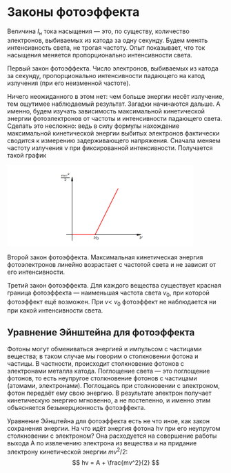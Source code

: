 # Законы фотоэффекта

Величина $I_н$ тока насыщения — это, по существу, количество электронов, выбиваемых из катода за одну секунду. Будем менять интенсивность света, не трогая частоту. Опыт показывает, что ток насыщения меняется пропорционально интенсивности света.

Первый закон фотоэффекта. Число электронов, выбиваемых из катода за секунду, пропорционально интенсивности падающего на катод излучения (при его неизменной частоте).

Ничего неожиданного в этом нет: чем больше энергии несёт излучение, тем ощутимее наблюдаемый результат. Загадки начинаются дальше. А именно, будем изучать зависимость максимальной кинетической энергии фотоэлектронов от частоты и интенсивности падающего света. Сделать это несложно: ведь в силу формулы нахождение максимальной кинетической энергии выбитых электронов фактически сводится к измерению задерживающего напряжения. Сначала меняем частоту излучения ν при фиксированной интенсивности. Получается такой график

![](https://github.com/Valeron925/lab4/blob/main/3.%20Законы%20фотоэффекта/img3/Pasted%20image%2020240526215056.png)

Второй закон фотоэффекта. Максимальная кинетическая энергия фотоэлектронов линейно возрастает с частотой света и не зависит от его интенсивности.

Третий закон фотоэффекта. Для каждого вещества существует красная граница фотоэффекта — наименьшая частота света $v_0$, при которой фотоэффект ещё возможен. При $v$< $v_0$ фотоэффект не наблюдается ни при какой интенсивности света.

## Уравнение Эйнштейна для фотоэффекта

Фотоны могут обмениваться энергией и импульсом с частицами вещества; в таком случае мы говорим о столкновении фотона и частицы. В частности, происходит столкновение фотонов с электронами металла катода. Поглощение света — это поглощение фотонов, то есть неупругое столкновение фотонов с частицами (атомами, электронами). Поглощаясь при столкновении с электроном, фотон передаёт ему свою энергию. В результате электрон получает кинетическую энергию мгновенно, а не постепенно, и именно этим объясняется безынерционность фотоэффекта.

Уравнение Эйнштейна для фотоэффекта есть не что иное, как закон сохранения энергии. На что идёт энергия фотона hν при его неупругом столкновении с электроном? Она расходуется на совершение работы выхода A по извлечению электрона из вещества и на придание электрону кинетической энергии $mv^2/2$:
$$ hv = A + \frac{mv^2}{2} $$
